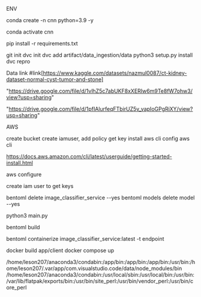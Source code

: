 ENV

conda create -n cnn python=3.9 -y

conda activate cnn

pip install -r requirements.txt

git init
dvc init
dvc add artifact/data_ingestion/data
python3 setup.py install
dvc repro


Data link #link[https://www.kaggle.com/datasets/nazmul0087/ct-kidney-dataset-normal-cyst-tumor-and-stone]

"https://drive.google.com/file/d/1vlhZ5c7abUKF8xXERIw6m9Te8fW7ohw3/view?usp=sharing"

"https://drive.google.com/file/d/1pfIAlurfeqFTbirUZ5v_vapIoGPgRiXY/view?usp=sharing"

AWS

create bucket
create iamuser, add policy
get key
install aws cli
config aws cli

https://docs.aws.amazon.com/cli/latest/userguide/getting-started-install.html

aws configure

create iam user to get keys

bentoml delete image_classifier_service --yes
bentoml models delete model --yes

python3 main.py

bentoml build

bentoml containerize image_classifier_service:latest -t endpoint

docker build app/client
docker compose up



/home/leson207/anaconda3/condabin:/app/bin:/app/bin:/app/bin:/usr/bin:/home/leson207/.var/app/com.visualstudio.code/data/node_modules/bin
/home/leson207/anaconda3/condabin:/usr/local/sbin:/usr/local/bin:/usr/bin:/var/lib/flatpak/exports/bin:/usr/bin/site_perl:/usr/bin/vendor_perl:/usr/bin/core_perl